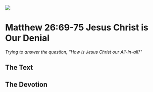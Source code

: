 <img class="intro-right" src="/images/art-matthew.jpg">

# Matthew 26:69-75 Jesus Christ is Our Denial

*Trying to answer the question, "How is Jesus Christ our All-in-all?"*

## The Text

## The Devotion